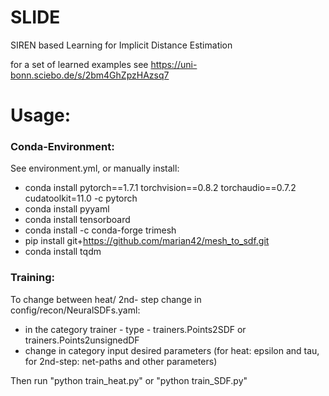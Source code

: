 # SLIDE
SIREN based Learning for Implicit Distance Estimation

for a set of learned examples see https://uni-bonn.sciebo.de/s/2bm4GhZpzHAzsq7

# Usage:

### Conda-Environment:
See environment.yml, or manually install:
- conda install pytorch==1.7.1 torchvision==0.8.2 torchaudio==0.7.2 cudatoolkit=11.0 -c pytorch
- conda install pyyaml
- conda install tensorboard
- conda install -c conda-forge trimesh
- pip install git+https://github.com/marian42/mesh_to_sdf.git
- conda install tqdm


### Training:
To change between heat/ 2nd- step change in config/recon/NeuralSDFs.yaml: 
- in the category  trainer - type - trainers.Points2SDF or trainers.Points2unsignedDF
- change in category input desired parameters (for heat: epsilon and tau, for 2nd-step: net-paths and other parameters)
  
Then run "python train_heat.py" or "python train_SDF.py"
